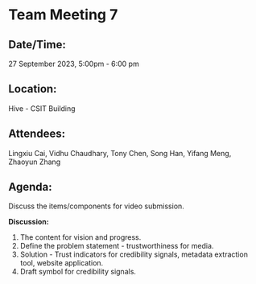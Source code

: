 # **Team Meeting 7**

## **Date/Time:** 

27 September 2023, 5:00pm - 6:00 pm

## **Location:** 

Hive - CSIT Building

## **Attendees:** 

Lingxiu Cai, Vidhu Chaudhary, Tony Chen, Song Han, Yifang Meng, Zhaoyun Zhang

## **Agenda:** 

Discuss the items/components for video submission.

**Discussion:**

1. The content for vision and progress.
2. Define the problem statement - trustworthiness for media.
3. Solution - Trust indicators for credibility signals, metadata extraction tool, website application.
4. Draft symbol for credibility signals.

